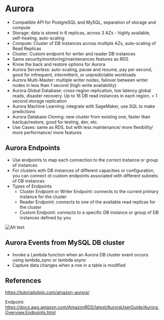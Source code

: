 # Aurora

- Compatible API for PostgreSQL and MySQL, separation of storage and compute
- Storage: data is stored in 6 replicas, across 3 AZs - highly available, self-healing, auto-scaling
- Compute: Cluster of DB Instances across multiple AZs, auto-scaling of Read Replicas
- Cluster: Custom endpoint for writer and reader DB instances
- Same security/monitoring/maintenances features as RDS
- Know the back and restore options for Aurora
- Aurora Serverless: auto-scaling, pause and resume, pay per second, good for infrequent, intermittent, or unpredictable workloads
- Aurora Multi-Master: multiple writer nodes, failover between writer nodes in less than 1 second (high-write availability)
- Aurora Global Database: cross-region replication, low latency global reads, disaster recovery. Up to 16 DB read instances in each region, < 1 second storage replication
- Aurora Machine Learning: integrate with SageMaker, use SQL to make predictions
- Aurora Database Cloning: new cluster from existing one, faster than backup/restore, good for testing, dev, etc.
- Use Cases: same as RDS, but with less maintenance/ more flexibility/ more performance/ more features


## Aurora Endpoints

- Use endpoints to map each connection to the correct instance or group of instances
- For clusters with DB instances of different capacities or configuration, you can connect ot custom endpoints associated with different subnets of DB instances
- Types of Endpoints
    - Cluster Endpoint or Writer Endpoint: connects to the current primary instance for the cluster
    - Reader Endpoint: connects to one of the available read replicas for the cluster
    - Custom Endpoint: connects to a specific DB instance or group of DB instances defined by you

![Alt text](image.png)

## Aurora Events from MySQL DB cluster


- Invoke a Lambda function when an Aurora DB cluster event occurs using lambda_sync or lambda async
- Capture data changes when a row in a table is modified

## References

https://tutorialsdojo.com/amazon-aurora/

Endpoint:
https://docs.aws.amazon.com/AmazonRDS/latest/AuroraUserGuide/Aurora.Overview.Endpoints.html



